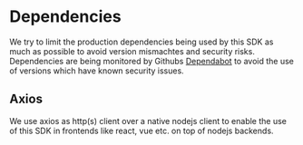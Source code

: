 # Dependencies

We try to limit the production dependencies being used by this SDK as much as possible to avoid version mismachtes and security risks.\
Dependencies are being monitored by Githubs [Dependabot](https://github.com/dependabot) to avoid the use of versions which have known security issues.

## Axios
We use axios as http(s) client over a native nodejs client to enable the use of this SDK in frontends like react, vue etc. on top of nodejs backends.

